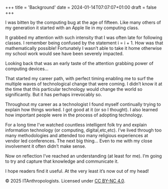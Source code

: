 +++
title = 'Background'
date = 2024-01-14T07:07:07+01:00
draft = false
+++

I was bitten by the computing bug at the age of fifteen. Like many others of my generation it started with an Apple IIe in my computing class. 

It grabbed my attention with such intensity that I was often late for following classes. I remember being confused by the statement i = i + 1. How was that mathematically possible! Fortunately I wasn’t able to take it home otherwise my school work would see have been severely impacted.

Looking back that was an early taste of the attention grabbing power of computing devices…

That started my career path, with perfect timing enabling me to surf the multiple waves of technological change that were coming. I didn’t know it at the time that this particular technology would change the world so significantly. But it has perhaps irrevocably so. 

Throughout my career as a technologist I found myself continually trying to explain how things worked. I got good at it (or so I thought). I also learned how important people were in the process of adopting technology. 

For a long time I’ve watched countless intelligent folk try and explain information technology (or computing, digital,etc,etc). I’ve lived through too many methodologies and attended too many religious experiences at vendor led conferences. The next big thing… Even to me with my close involvement it often didn’t make sense. 

Now on reflection I’ve reached an understanding (at least for me). I’m going to try and capture that knowledge and communicate it.

I hope readers find it useful. At the very least it’s now out of my head! 


© 2025 ITAnthropologists. Licensed under [CC BY-NC 4.0](https://creativecommons.org/licenses/by-nc/4.0/).
